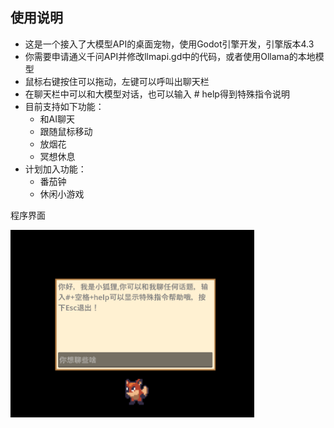 ## 使用说明
- 这是一个接入了大模型API的桌面宠物，使用Godot引擎开发，引擎版本4.3
- 你需要申请通义千问API并修改llmapi.gd中的代码，或者使用Ollama的本地模型
- 鼠标右键按住可以拖动，左键可以呼叫出聊天栏
- 在聊天栏中可以和大模型对话，也可以输入 # help得到特殊指令说明
- 目前支持如下功能：
  - 和AI聊天
  - 跟随鼠标移动
  - 放烟花
  - 冥想休息
- 计划加入功能：
  - 番茄钟
  - 休闲小游戏

程序界面

<img src="img/ui.png" alt="Alt Text" width="390" height="300">